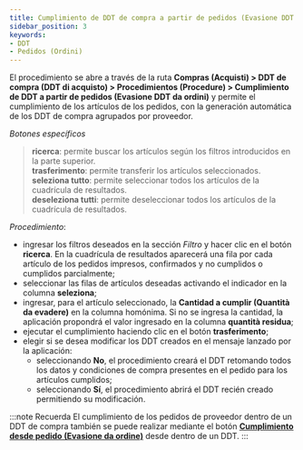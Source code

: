 ```yaml
---
title: Cumplimiento de DDT de compra a partir de pedidos (Evasione DDT di acquisto da ordini)
sidebar_position: 3
keywords:
- DDT
- Pedidos (Ordini)
---
```


El procedimiento se abre a través de la ruta **Compras (Acquisti) > DDT de compra (DDT di acquisto) > Procedimientos (Procedure) > Cumplimiento de DDT a partir de pedidos (Evasione DDT da ordini)** y permite el cumplimiento de los artículos de los pedidos, con la generación automática de los DDT de compra agrupados por proveedor.

*Botones específicos*

> **ricerca**: permite buscar los artículos según los filtros introducidos en la parte superior.  
> **trasferimento**: permite transferir los artículos seleccionados.  
> **seleziona tutto**: permite seleccionar todos los artículos de la cuadrícula de resultados.  
> **deseleziona tutti**: permite deseleccionar todos los artículos de la cuadrícula de resultados.  

*Procedimiento*:  

- ingresar los filtros deseados en la sección *Filtro* y hacer clic en el botón **ricerca**. En la cuadrícula de resultados aparecerá una fila por cada artículo de los pedidos impresos, confirmados y no cumplidos o cumplidos parcialmente;  
- seleccionar las filas de artículos deseadas activando el indicador en la columna **seleziona**;  
- ingresar, para el artículo seleccionado, la **Cantidad a cumplir (Quantità da evadere)** en la columna homónima. Si no se ingresa la cantidad, la aplicación propondrá el valor ingresado en la columna **quantità residua**;  
- ejecutar el cumplimiento haciendo clic en el botón **trasferimento**;  
- elegir si se desea modificar los DDT creados en el mensaje lanzado por la aplicación:  
    - seleccionando **No**, el procedimiento creará el DDT retomando todos los datos y condiciones de compra presentes en el pedido para los artículos cumplidos;  
    - seleccionando **Sí**, el procedimiento abrirá el DDT recién creado permitiendo su modificación.

:::note Recuerda
El cumplimiento de los pedidos de proveedor dentro de un DDT de compra también se puede realizar mediante el botón [**Cumplimiento desde pedido (Evasione da ordine)**](/docs/purchase/purchase-delivery-note/insert-purchase-delivery-note/purchase-delivery-note) desde dentro de un DDT.
:::